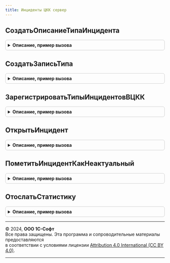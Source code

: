 ```yaml
---
title: Инциденты ЦКК сервер
---
```



## СоздатьОписаниеТипаИнцидента
<details style="margin: 1em 0; padding: 0.5em; border: 1px solid #ccc; border-radius: 6px;">

<summary style="font-weight: bold; cursor: pointer;">Описание, пример вызова</summary>

```bsl

// Создает структуру описания типа инцидента, которую требуется заполнить и передать функции СоздатьЗаписьТипа.
// @skip-warning ПустойМетод - особенность реализации.
//
// Параметры:
//  ИмяТипа	 - Строка - Имя типа инцидента. Имя должно быть уникальным, например: Конфигурация1.ПОдсистема1.Инцидент1.
//
// Возвращаемое значение:
//   - Структура - поля структуры:
// 		* ТипИнцидента - Строка - имя типа
//		* УровеньИнцидента - Строка - "Информация", "Предупреждение" (по умолчанию), "Ошибка", "КритическаяОшибка"
//		* Подсистема - Строка - подсистема с точки зрения ЦКК
//		* КонтекстИнформационнойБазы - Булево - определять контекст подключения. По умолчанию нет.
//		* ПроцедураПроверки - Строка - имя процедуры, которая будет вызываться периодически, если есть открытые инциденты указанного типа для проверки
//			их актуальности. Если указано "Авто", будет использована проверка по полю "Актуален" из регистра открытых инцидентов.
//		* МинутМеждуИнцидентами - Число - ограничивать частоту отсылки инцидентов. По умолчанию 0: не ограничивать
//		* Теги - Структура - с полями:
//		   ** Оборудование - Булево -
//		   ** Доступность - Булево -
//		   ** Производительность - Булево -
//		   ** ПрикладнаяОшибка - Булево -
//		   ** Дополнительные - Строка - в строку можно разместить произвольные теги, разделенные пробелом.
//
Функция СоздатьОписаниеТипаИнцидента(ИмяТипа) Экспорт
```

Пример вызова
```bsl
Результат = ИнцидентыЦККСервер.СоздатьОписаниеТипаИнцидента(ИмяТипа) 
```
</details>

## СоздатьЗаписьТипа
<details style="margin: 1em 0; padding: 0.5em; border: 1px solid #ccc; border-radius: 6px;">

<summary style="font-weight: bold; cursor: pointer;">Описание, пример вызова</summary>

```bsl

// Создает запись типа инцидента и помещает ее в словарь. Если в словаре тип уже зарегистрирован, он будет перезаписан.
// @skip-warning ПустойМетод - особенность реализации.
//
// Параметры:
//  СловарьТипов - Соответствие из КлючИЗначение:
//  * Ключ - Строка - имя типа инцидента
//  * Значение - см. СоздатьОписаниеТипаИнцидента
//  Описание - Структура:
//  * ТипИнцидента - Строка
//  * УровеньИнцидента - Строка
//  * Подсистема - Строка
//  * КонтекстИнформационнойБазы - Булево
//  * ПроцедураПроверки - Строка
//  * МинутМеждуИнцидентами - Число
//  * Теги - Структура:
//    ** Оборудование - Булево
//    ** Доступность - Булево
//    ** Производительность - Булево
//    ** ПрикладнаяОшибка - Булево
//    ** Дополнительные - Строка
Процедура СоздатьЗаписьТипа(Знач СловарьТипов, Знач Описание) Экспорт
```

Пример вызова
```bsl
ИнцидентыЦККСервер.СоздатьЗаписьТипа(СловарьТипов, Описание) 
```
</details>

## ЗарегистрироватьТипыИнцидентовВЦКК
<details style="margin: 1em 0; padding: 0.5em; border: 1px solid #ccc; border-radius: 6px;">

<summary style="font-weight: bold; cursor: pointer;">Описание, пример вызова</summary>

```bsl

// Регистрирует типы инцидентов в ИБ.
// @skip-warning ПустойМетод - особенность реализации.
//
Процедура ЗарегистрироватьТипыИнцидентовВЦКК() Экспорт
```

Пример вызова
```bsl
ИнцидентыЦККСервер.ЗарегистрироватьТипыИнцидентовВЦКК() 
```
</details>

## ОткрытьИнцидент
<details style="margin: 1em 0; padding: 0.5em; border: 1px solid #ccc; border-radius: 6px;">

<summary style="font-weight: bold; cursor: pointer;">Описание, пример вызова</summary>

```bsl

// Открывает инцидент. Если адрес ЦКК не указан, ничего не делает. Если инцидент отсылается чаще
// указанных в типе ограничений, такая отсылка будет проигнорирована без вызова исключений.
// Если указано Асинхронно=Истина, то метод будет выполнен с помощью менеджера фоновых заданий.
// @skip-warning ПустойМетод - особенность реализации.
//
// Параметры:
//  ТипИнцидента - Строка - Идентификатор типа инцидента. Должен быть среди зарегистрированных типов.
//  КодИнцидента - Строка - Строковый идентификатор инцидента. Должен быть уникален внутри типа. Если повторяется,
//  						считается, что инцидент еще раз и счетчик срабатываний его в ЦКК увеличится.
//  ТекстСообщения - Строка - текст сообщения инцидента.
//  Асинхронно - Булево - флаг асинхронного выполнения.
//
Процедура ОткрытьИнцидент(Знач ТипИнцидента, Знач КодИнцидента, Знач ТекстСообщения, Знач Асинхронно = Ложь) Экспорт
```

Пример вызова
```bsl
ИнцидентыЦККСервер.ОткрытьИнцидент(ТипИнцидента, КодИнцидента, ТекстСообщения, Асинхронно);
```
</details>

## ПометитьИнцидентКакНеактуальный
<details style="margin: 1em 0; padding: 0.5em; border: 1px solid #ccc; border-radius: 6px;">

<summary style="font-weight: bold; cursor: pointer;">Описание, пример вызова</summary>

```bsl

// Помечает инцидент в регистре ИнцидентыОткрытые как неактуальный.
// Инцидент закроется в ЦКК при следующем вызове проверки на актуальность.
// @skip-warning ПустойМетод - особенность реализации.
//
// Параметры:
//  ТипИнцидента - Строка - Идентификатор типа инцидента.
//  КодИнцидента - Строка - Идентификатор инцидента.
//
Процедура ПометитьИнцидентКакНеактуальный(Знач ТипИнцидента, Знач КодИнцидента) Экспорт
```

Пример вызова
```bsl
ИнцидентыЦККСервер.ПометитьИнцидентКакНеактуальный(ТипИнцидента, КодИнцидента) 
```
</details>

## ОтослатьСтатистику
<details style="margin: 1em 0; padding: 0.5em; border: 1px solid #ccc; border-radius: 6px;">

<summary style="font-weight: bold; cursor: pointer;">Описание, пример вызова</summary>

```bsl

// Отсылает счетчик в ЦКК, используя InputStatistics/InputStatisticsDate (СИНХРОННАЯ ОТСЫЛКА СЧЕТЧИКА).
// Когда указаны массивы в параметрах ИдентификаторСчетчика/ЗначениеСчетчика, происходит передача всего
// массива за один вызов.
// @skip-warning ПустойМетод - особенность реализации.
//
// Параметры:
//  ИдентификаторСчетчика - Строка - Идентификатор счетчика для ЦКК, разделенные точками
//  ЗначениеСчетчика - Число - Значение счетчика на передаваемый (указанный) момент времени
//  Данные - Соответствие из КлючИЗначение:
//	 * Ключ - Строка - идентификатор счетчика
//	 * Значение - Число - значение счетчика (если указано, имеет приоритет)
//  ДатаСчетчика - Дата - Если указано, используется InputStatisticsDate, иначе - InputStatistics.
//
Процедура ОтослатьСтатистику(Знач ИдентификаторСчетчика, Знач ЗначениеСчетчика, Знач Данные = Неопределено, Знач ДатаСчетчика = неопределено) Экспорт
```

Пример вызова
```bsl
ИнцидентыЦККСервер.ОтослатьСтатистику(ИдентификаторСчетчика, ЗначениеСчетчика, Данные, ДатаСчетчика);
```
</details>

---

© 2024, **ООО 1С-Софт**  
Все права защищены. Эта программа и сопроводительные материалы предоставляются  
в соответствии с условиями лицензии [Attribution 4.0 International (CC BY 4.0)](https://creativecommons.org/licenses/by/4.0/legalcode).

---
